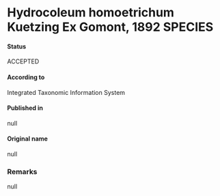 Hydrocoleum homoetrichum Kuetzing Ex Gomont, 1892 SPECIES
=======

#### Status
ACCEPTED

#### According to
Integrated Taxonomic Information System

#### Published in
null

#### Original name
null

### Remarks
null